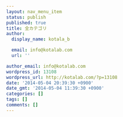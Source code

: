 ```yaml
---
layout: nav_menu_item
status: publish
published: true
title: 全カテゴリ
author:
  display_name: kotala_b

  email: info@kotalab.com
  url: ''

author_email: info@kotalab.com
wordpress_id: 13108
wordpress_url: http://kotalab.com/?p=13108
date: '2014-05-04 20:39:30 +0900'
date_gmt: '2014-05-04 11:39:30 +0900'
categories: []
tags: []
comments: []
---
```



